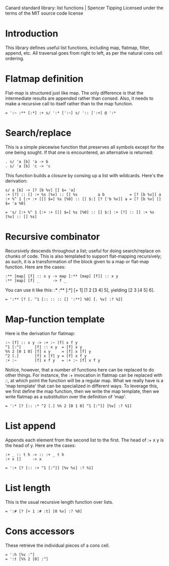 Canard standard library: list functions | Spencer Tipping
Licensed under the terms of the MIT source code license

# Introduction

This library defines useful list functions, including map, flatmap, filter, append, etc. All traversal goes from right to left, as per the natural cons cell ordering.

# Flatmap definition

Flat-map is structured just like map. The only difference is that the intermediate results are appended rather than consed. Also, it needs to make a recursive call to itself rather than to the
map function.

    = ':~ :** [:*] :+ s/ ':* [':~] s/ ':: [':+] @ ':*

# Search/replace

This is a simple piecewise function that preserves all symbols except for the one being sought. If that one is encountered, an alternative is returned:

    . s/ 'a [b] 'a -> b
    . s/ 'a [b] 'c -> 'c

This function builds a closure by consing up a list with wildcards. Here's the derivation:

    s/ a [b] -> [? [b %v] [] $= 'a]
    :+ [?] :: [] :+ %s [%v] :: [] %s         a b           = [? [b %v]] a
    :+ %^ 1 [:+ :+ [[] $=] %s [%0] :: [] $:] [? ['b %v]] a = [? [b %v] [] $= 'a %0]

    = 's/ [:+ %^ 1 [:+ :+ [[] $=] %s [%0] :: [] $:] :+ [?] :: [] :+ %s [%v] :: [] %s]

# Recursive combinator

Recursively descends throughout a list; useful for doing search/replace on chunks of code. This is also templated to support flat-mapping recursively; as such, it is a transformation of the
block given to a map or flat-map function. Here are the cases:

    :** [map] [f] :: x y -> map [:** [map] [f]] :: x y
    :** [map] [f] _      -> f _

You can use it like this: :* :** [:*] [+ 1] [1 2 [3 4] 5], yielding [2 3 [4 5] 6].

    = ':** [? [. ^1 [:: :: :: [] ':**] %0] [. %v] :? %2]

# Map-function template

Here is the derivation for flatmap:

    :~ [f] :: x y -> :+ :~ [f] x f y
    ^1 [:^]      [f] :: x y  = [f] x y
    %% 2 [0 1 0] [f] x y     = [f] x [f] y
    ^2 [.]       [f] x [f] y = [f] x f y
    :+ :~        [f] x f y   = :+ :~ [f] x f y

Notice, however, that a number of functions here can be replaced to do other things. For instance, the :+ invocation in flatmap can be replaced with ::, at which point the function will be a
regular map. What we really have is a 'map template' that can be specialized in different ways. To leverage this, we first define the map function, then we write the map template, then we
write flatmap as a substitution over the definition of 'map'.

    = ':* [? [:: :* ^2 [.] %% 2 [0 1 0] ^1 [:^]] [%v] :? %1]

# List append

Appends each element from the second list to the first. The head of :+ x y is the head of y. Here are the cases:

    :+ _ :: t h -> :: :+ _ t h
    :+ x []     -> x

    = ':+ [? [:: :+ ^1 [:^]] [%v %s] :? %1]

# List length

This is the usual recursive length function over lists.

    = ':# [? [+ 1 :# :t] [0 %v] :? %0]

# Cons accessors

These retrieve the individual pieces of a cons cell.

    = ':h [%v :^]
    = ':t [%% 2 [0] :^]